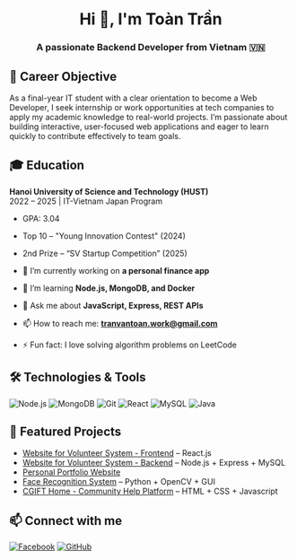 <h1 align="center">Hi 👋, I'm Toàn Trần</h1>
<h3 align="center">A passionate Backend Developer from Vietnam 🇻🇳</h3>

## 🎯 Career Objective
As a final-year IT student with a clear orientation to become a Web Developer, I seek internship or work opportunities at tech companies to apply my academic knowledge to real-world projects. I’m passionate about building interactive, user-focused web applications and eager to learn quickly to contribute effectively to team goals.

## 🎓 Education
**Hanoi University of Science and Technology (HUST)**  
2022 – 2025 | IT-Vietnam Japan Program  
- GPA: 3.04  
- Top 10 – "Young Innovation Contest" (2024)  
- 2nd Prize – “SV Startup Competition” (2025)

- 🔭 I’m currently working on **a personal finance app**
- 🌱 I’m learning **Node.js, MongoDB, and Docker**
- 💬 Ask me about **JavaScript, Express, REST APIs**
- 📫 How to reach me: **tranvantoan.work@gmail.com**
- ⚡ Fun fact: I love solving algorithm problems on LeetCode

## 🛠️ Technologies & Tools
![Node.js](https://img.shields.io/badge/-Node.js-black?style=flat-square&logo=node.js)
![MongoDB](https://img.shields.io/badge/-MongoDB-black?style=flat-square&logo=mongodb)
![Git](https://img.shields.io/badge/-Git-black?style=flat-square&logo=git)
![React](https://img.shields.io/badge/-React-black?style=flat-square&logo=react)
![MySQL](https://img.shields.io/badge/-MySQL-black?style=flat-square&logo=mysql)
![Java](https://img.shields.io/badge/-Java-black?style=flat-square&logo=java)

## 📂 Featured Projects
- [Website for Volunteer System - Frontend](https://github.com/Trantoan12022004/React_ctes) – React.js
- [Website for Volunteer System - Backend](https://github.com/Trantoan12022004/Nodejs_ctes) – Node.js + Express + MySQL
- [Personal Portfolio Website](https://github.com/toantran/portfolio)
- [Face Recognition System](https://github.com/Trantoan12022004/Face_Recognize) – Python + OpenCV + GUI
- [CGIFT Home - Community Help Platform](https://github.com/Trantoan12022004/CGIFT_home) – HTML + CSS + Javascript

## 📫 Connect with me
[![Facebook](https://img.shields.io/badge/-Facebook-blue?style=flat-square&logo=facebook)](https://facebook.com/anhtonton.1202)
[![GitHub](https://img.shields.io/badge/-GitHub-181717?style=flat-square&logo=github)](https://github.com/Trantoan12022004)
